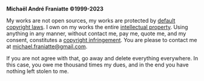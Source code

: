 ﻿  
<b>Michaël André Franiatte ©1999-2023</b>  
  
My works are not open sources, my works are protected by [default copyright laws](https://docs.github.com/en/repositories/managing-your-repositorys-settings-and-features/customizing-your-repository/licensing-a-repository). I own on my works the entire [intellectual property](https://www.microsoft.com/en-us/legal/intellectualproperty/copyright). Using anything in any manner, without contact me, pay me, quote me, and my consent, constitutes a [copyright infringement](https://www.copyright.gov/help/faq/faq-definitions.html). You are please to contact me at michael.franiatte@gmail.com.  
  
If you are not agree with that, go away and delete everything everywhere. In this case, you owe me thousand times my dues, and in the end you have nothing left stolen to me.  
  